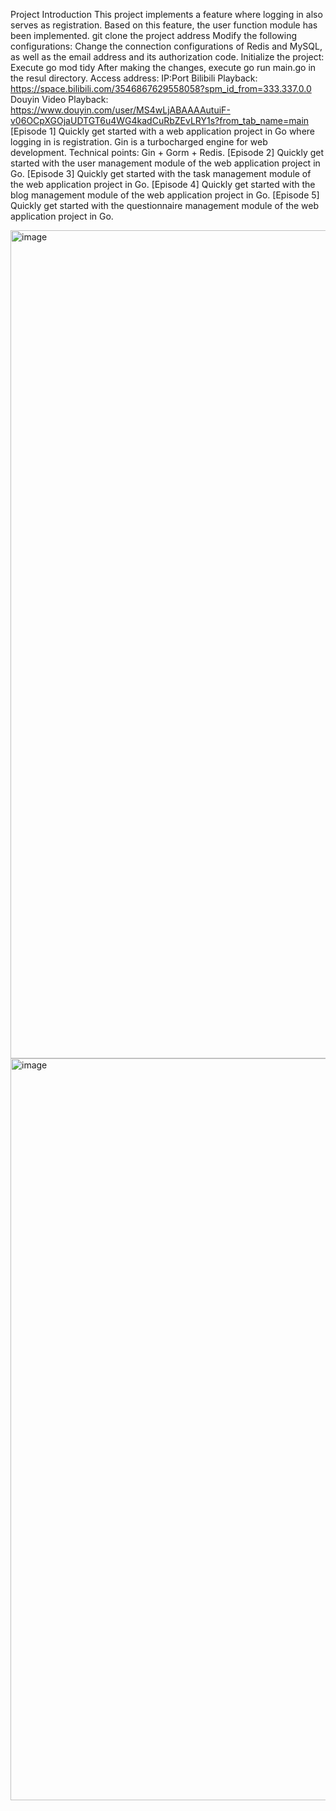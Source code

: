
Project Introduction
This project implements a feature where logging in also serves as registration.
Based on this feature, the user function module has been implemented.
git clone the project address
Modify the following configurations:
Change the connection configurations of Redis and MySQL, as well as the email address and its authorization code.
Initialize the project:
Execute go mod tidy
After making the changes, execute go run main.go in the resul directory.
Access address: IP:Port
Bilibili Playback: https://space.bilibili.com/3546867629558058?spm_id_from=333.337.0.0
Douyin Video Playback: https://www.douyin.com/user/MS4wLjABAAAAutuiF-v06OCpXGOjaUDTGT6u4WG4kadCuRbZEvLRY1s?from_tab_name=main
[Episode 1] Quickly get started with a web application project in Go where logging in is registration. Gin is a turbocharged engine for web development. Technical points: Gin + Gorm + Redis.
[Episode 2] Quickly get started with the user management module of the web application project in Go.
[Episode 3] Quickly get started with the task management module of the web application project in Go.
[Episode 4] Quickly get started with the blog management module of the web application project in Go.
[Episode 5] Quickly get started with the questionnaire management module of the web application project in Go.

<img width="1325" alt="image" src="https://github.com/user-attachments/assets/51ab154a-06e3-4869-b417-178851142e1e" />



<img width="1187" alt="image" src="https://github.com/user-attachments/assets/244b3517-f080-4b8d-8aaf-56e4847c0e58" />
